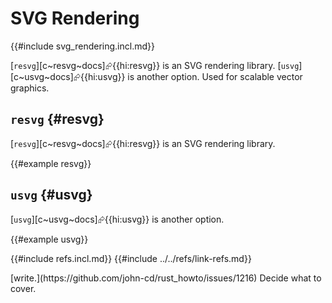# SVG Rendering

{{#include svg_rendering.incl.md}}

[`resvg`][c~resvg~docs]⮳{{hi:resvg}} is an SVG rendering library. [`usvg`][c~usvg~docs]⮳{{hi:usvg}} is another option. Used for scalable vector graphics.

## `resvg` {#resvg}

[`resvg`][c~resvg~docs]⮳{{hi:resvg}} is an SVG rendering library.

{{#example resvg}}

## `usvg` {#usvg}

[`usvg`][c~usvg~docs]⮳{{hi:usvg}} is another option.

{{#example usvg}}

{{#include refs.incl.md}}
{{#include ../../refs/link-refs.md}}

<div class="hidden">
[write.](https://github.com/john-cd/rust_howto/issues/1216)
Decide what to cover.
</div>
